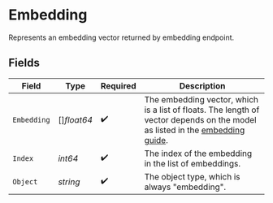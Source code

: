 # Embedding

Represents an embedding vector returned by embedding endpoint.



## Fields

| Field                                                                                                                                                    | Type                                                                                                                                                     | Required                                                                                                                                                 | Description                                                                                                                                              |
| -------------------------------------------------------------------------------------------------------------------------------------------------------- | -------------------------------------------------------------------------------------------------------------------------------------------------------- | -------------------------------------------------------------------------------------------------------------------------------------------------------- | -------------------------------------------------------------------------------------------------------------------------------------------------------- |
| `Embedding`                                                                                                                                              | []*float64*                                                                                                                                              | :heavy_check_mark:                                                                                                                                       | The embedding vector, which is a list of floats. The length of vector depends on the model as listed in the [embedding guide](/docs/guides/embeddings).<br/> |
| `Index`                                                                                                                                                  | *int64*                                                                                                                                                  | :heavy_check_mark:                                                                                                                                       | The index of the embedding in the list of embeddings.                                                                                                    |
| `Object`                                                                                                                                                 | *string*                                                                                                                                                 | :heavy_check_mark:                                                                                                                                       | The object type, which is always "embedding".                                                                                                            |